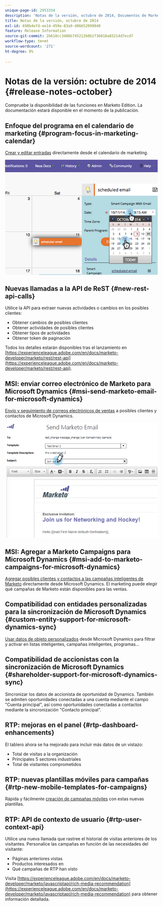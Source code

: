 ```yaml
---
unique-page-id: 2953334
description: 'Notas de la versión, octubre de 2014, Documentos de Marketo: documentación del producto'
title: Notas de la versión, octubre de 2014
exl-id: 698b4efd-ee14-459e-83a9-d06652099040
feature: Release Information
source-git-commit: 2b610cc3486b745212b0b1f36018a83214d7ecd7
workflow-type: tm+mt
source-wordcount: '271'
ht-degree: 0%

---
```


# Notas de la versión: octubre de 2014 {#release-notes-october}

Compruebe la disponibilidad de las funciones en Marketo Edition. La documentación estará disponible en el momento de la publicación.

## Enfoque del programa en el calendario de marketing {#program-focus-in-marketing-calendar}

[Crear y editar entradas](/help/marketo/product-docs/core-marketo-concepts/marketing-calendar/understanding-the-calendar/understand-enable-program-focus.md) directamente desde el calendario de marketing.

![](assets/image2014-10-20-11-3a48-3a51.png)

## Nuevas llamadas a la API de ReST {#new-rest-api-calls}

Utilice la API para extraer nuevas actividades o cambios en los posibles clientes:

* Obtener cambios de posibles clientes
* Obtener actividades de posibles clientes
* Obtener tipos de actividades
* Obtener token de paginación

Todos los detalles estarán disponibles tras el lanzamiento en [https://experienceleague.adobe.com/en/docs/marketo-developer/marketo/rest/rest-api](https://experienceleague.adobe.com/en/docs/marketo-developer/marketo/rest/rest-api).

## MSI: enviar correo electrónico de Marketo para Microsoft Dynamics {#msi-send-marketo-email-for-microsoft-dynamics}

[Envío y seguimiento de correos electrónicos de ventas](/help/marketo/product-docs/marketo-sales-insight/msi-for-microsoft-dynamics/setting-up-and-using/send-a-marketo-sales-email-from-microsoft-dynamics.md) a posibles clientes y contactos de Microsoft Dynamics.

![](assets/image2014-10-20-11-3a49-3a25.png)

## MSI: Agregar a Marketo Campaigns para Microsoft Dynamics {#msi-add-to-marketo-campaigns-for-microsoft-dynamics}

[Agregar posibles clientes y contactos a las campañas inteligentes de Marketo](/help/marketo/product-docs/marketo-sales-insight/msi-for-microsoft-dynamics/setting-up-and-using/add-a-lead-contact-to-a-marketo-campaign-from-microsoft-dynamics.md) directamente desde Microsoft Dynamics. El marketing puede elegir qué campañas de Marketo están disponibles para las ventas.

## Compatibilidad con entidades personalizadas para la sincronización de Microsoft Dynamics {#custom-entity-support-for-microsoft-dynamics-sync}

[Usar datos de objeto personalizados](/help/marketo/product-docs/crm-sync/microsoft-dynamics-sync/microsoft-dynamics-sync-details/enable-sync-for-a-custom-entity.md) desde Microsoft Dynamics para filtrar y activar en listas inteligentes, campañas inteligentes, programas...

## Compatibilidad de accionistas con la sincronización de Microsoft Dynamics {#shareholder-support-for-microsoft-dynamics-sync}

Sincronizar los datos de accionista de oportunidad de Dynamics. También se admiten oportunidades conectadas a una cuenta mediante el campo &quot;Cuenta principal&quot;, así como oportunidades conectadas a contactos mediante la sincronización &quot;Contacto principal&quot;.

## RTP: mejoras en el panel {#rtp-dashboard-enhancements}

El tablero ahora se ha mejorado para incluir más datos de un vistazo:

* Total de visitas a la organización
* Principales 5 sectores industriales
* Total de visitantes comprometidos

## RTP: nuevas plantillas móviles para campañas {#rtp-new-mobile-templates-for-campaigns}

Rápida y fácilmente [creación de campañas móviles](/help/marketo/product-docs/web-personalization/using-templates/using-templates-to-create-web-campaigns.md) con estas nuevas plantillas.

## RTP: API de contexto de usuario {#rtp-user-context-api}

Utilice una nueva llamada que rastree el historial de visitas anteriores de los visitantes. Personalice las campañas en función de las necesidades del visitante:

* Páginas anteriores vistas
* Productos interesados en
* Qué campañas de RTP han visto

Visita [https://experienceleague.adobe.com/en/docs/marketo-developer/marketo/javascriptapi/rich-media-recommendation](https://experienceleague.adobe.com/en/docs/marketo-developer/marketo/javascriptapi/rich-media-recommendation) para obtener información detallada.
